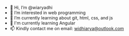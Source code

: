 - 👋 Hi, I’m @wiaryadhi
- 👀 I’m interested in web programming
- 🌱 I’m currently learning about git, html, css, and js
- 💞️ I'm currently learning Angular
- 📫 Kindly contact me on email: widhiarya@outlook.com

<!---
wiaryadhi/wiaryadhi is a ✨ special ✨ repository because its `README.md` (this file) appears on your GitHub profile.
You can click the Preview link to take a look at your changes.
--->
